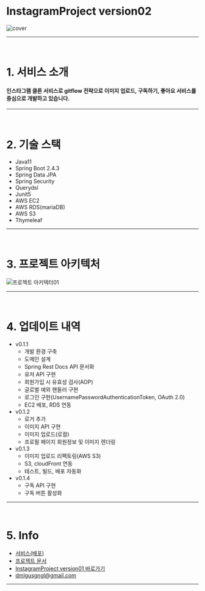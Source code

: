 # InstagramProject version02

<div align="center" style="display:flex;">
    <img src="https://user-images.githubusercontent.com/59961350/142237693-590c7bcc-635a-4596-8216-18b9686da736.jpg" width="max" alt="cover"/>
</div>

---
<br>

# 1. 서비스 소개

#### 인스타그램 클론 서비스로 gitflow 전략으로 이미지 업로드, 구독하기, 좋아요 서비스를 중심으로 개발하고 있습니다.
---
<br>

# 2. 기술 스택
* Java11
* Spring Boot 2.4.3
* Spring Data JPA
* Spring Security
* Querydsl
* Junit5
* AWS EC2
* AWS RDS(mariaDB)
* AWS S3
* Thymeleaf

---
<br>

# 3. 프로젝트 아키텍처


![프로젝트 아키텍터01](https://user-images.githubusercontent.com/59961350/144152453-5f732099-8dd4-4bd9-a285-6ec3385b0ef5.PNG)

---
<br>

# 4. 업데이트 내역
* v0.1.1
    * 개발 환경 구축
    * 도메인 설계
    * Spring Rest Docs API 문서화
    * 유저 API 구현
    * 회원가입 시 유효성 검사(AOP)
    * 글로벌 예외 핸들러 구현
    * 로그인 구현(UsernamePasswordAuthenticationToken, OAuth 2.0)
    * EC2 배포, RDS 연동
* v0.1.2
    * 로거 추가
    * 이미지 API 구현
    * 이미지 업로드(로컬)
    * 프로필 페이지 회원정보 및 이미지 렌더링
* v0.1.3
    * 이미지 업로드 리펙토링(AWS S3)
    * S3, cloudFront 연동
    * 테스트, 빌드, 배포 자동화
* v0.1.4
    * 구독 API 구현
    * 구독 버튼 활성화
    
---
<br>

# 5. Info
- [서비스(배포)](http://ec2-3-36-197-4.ap-northeast-2.compute.amazonaws.com:8080)
- [프로젝트 문서](https://github.com/t1dmlgus/instagram02/wiki)
- [InstagramProject version01 바로가기](https://github.com/t1dmlgus/instagram03)
- dmlgusgngl@gmail.com

---
<br>
